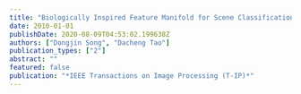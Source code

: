 ```yaml
---
title: "Biologically Inspired Feature Manifold for Scene Classification"
date: 2010-01-01
publishDate: 2020-08-09T04:53:02.199638Z
authors: ["Dongjin Song", "Dacheng Tao"]
publication_types: ["2"]
abstract: ""
featured: false
publication: "*IEEE Transactions on Image Processing (T-IP)*"
---
```


